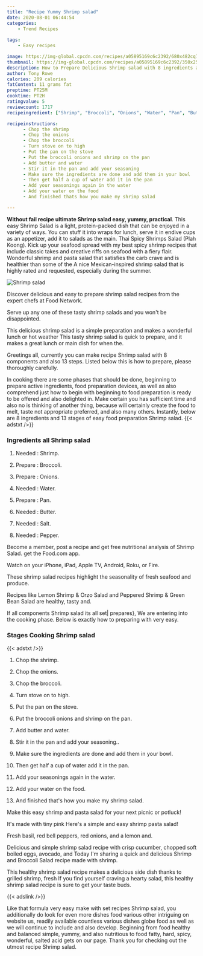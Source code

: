 ```yaml
---
title: "Recipe Yummy Shrimp salad"
date: 2020-08-01 06:44:54
categories:
    - Trend Recipes
    
tags:
    - Easy recipes

image: https://img-global.cpcdn.com/recipes/a05895169c6c2392/680x482cq70/shrimp-salad-recipe-main-photo.jpg
thumbnail: https://img-global.cpcdn.com/recipes/a05895169c6c2392/350x250cq70/shrimp-salad-recipe-main-photo.jpg
description: How to Prepare Delicious Shrimp salad with 8 ingredients and 13 stages of easy cooking.
author: Tony Rowe
calories: 209 calories
fatContent: 11 grams fat
preptime: PT25M
cooktime: PT2H
ratingvalue: 5
reviewcount: 1717
recipeingredient: ["Shrimp", "Broccoli", "Onions", "Water", "Pan", "Butter", "Salt", "Pepper"]

recipeinstructions: 
      - Chop the shrimp 
      - Chop the onions 
      - Chop the broccoli 
      - Turn stove on to high 
      - Put the pan on the stove 
      - Put the broccoli onions and shrimp on the pan 
      - Add butter and water 
      - Stir it in the pan and add your seasoning 
      - Make sure the ingredients are done and add them in your bowl 
      - Then get half a cup of water add it in the pan 
      - Add your seasonings again in the water 
      - Add your water on the food 
      - And finished thats how you make my shrimp salad

---
```




**Without fail recipe ultimate Shrimp salad easy, yummy, practical**. This easy Shrimp Salad is a light, protein-packed dish that can be enjoyed in a variety of ways. You can stuff it into wraps for lunch, serve it in endive cups as an appetizer, add it to salads as the main. Thai Spicy Shrimps Salad (Plah Koong). Kick up your seafood spread with my best spicy shrimp recipes that include classic takes and creative riffs on seafood with a fiery flair. Wonderful shrimp and pasta salad that satisfies the carb crave and is healthier than some of the A nice Mexican-inspired shrimp salad that is highly rated and requested, especially during the summer.


![Shrimp salad](https://img-global.cpcdn.com/recipes/a05895169c6c2392/680x482cq70/shrimp-salad-recipe-main-photo.jpg "Shrimp salad")



Discover delicious and easy to prepare shrimp salad recipes from the expert chefs at Food Network.

Serve up any one of these tasty shrimp salads and you won&#39;t be disappointed.

This delicious shrimp salad is a simple preparation and makes a wonderful lunch or hot weather This tasty shrimp salad is quick to prepare, and it makes a great lunch or main dish for when the.


Greetings all, currently you can make recipe Shrimp salad with 8 components and also 13 steps. Listed below this is how to prepare, please thoroughly carefully.

In cooking there are some phases that should be done, beginning to prepare active ingredients, food preparation devices, as well as also comprehend just how to begin with beginning to food preparation is ready to be offered and also delighted in. Make certain you has sufficient time and also no is thinking of another thing, because will certainly create the food to melt, taste not appropriate preferred, and also many others. Instantly, below are 8 ingredients and 13 stages of easy food preparation Shrimp salad.
{{< adstxt />}}

### Ingredients all Shrimp salad


1. Needed  : Shrimp.

1. Prepare  : Broccoli.

1. Prepare  : Onions.

1. Needed  : Water.

1. Prepare  : Pan.

1. Needed  : Butter.

1. Needed  : Salt.

1. Needed  : Pepper.


Become a member, post a recipe and get free nutritional analysis of Shrimp Salad. get the Food.com app.

Watch on your iPhone, iPad, Apple TV, Android, Roku, or Fire.

These shrimp salad recipes highlight the seasonality of fresh seafood and produce.

Recipes like Lemon Shrimp &amp; Orzo Salad and Peppered Shrimp &amp; Green Bean Salad are healthy, tasty and.


If all components Shrimp salad its all set| prepares}, We are entering into the cooking phase. Below is exactly how to preparing with very easy.

### Stages Cooking Shrimp salad

{{< adstxt />}}


1. Chop the shrimp.



1. Chop the onions.



1. Chop the broccoli.



1. Turn stove on to high.



1. Put the pan on the stove.



1. Put the broccoli onions and shrimp on the pan.



1. Add butter and water.



1. Stir it in the pan and add your seasoning..



1. Make sure the ingredients are done and add them in your bowl.



1. Then get half a cup of water add it in the pan.



1. Add your seasonings again in the water.



1. Add your water on the food.



1. And finished that&#39;s how you make my shrimp salad.




Make this easy shrimp and pasta salad for your next picnic or potluck!

It&#39;s made with tiny pink Here&#39;s a simple and easy shrimp pasta salad!

Fresh basil, red bell peppers, red onions, and a lemon and.

Delicious and simple shrimp salad recipe with crisp cucumber, chopped soft boiled eggs, avocado, and Today I&#39;m sharing a quick and delicious Shrimp and Broccoli Salad recipe made with shrimp.

This healthy shrimp salad recipe makes a delicious side dish thanks to grilled shrimp, fresh If you find yourself craving a hearty salad, this healthy shrimp salad recipe is sure to get your taste buds.


{{< adslink />}}

Like that formula very easy make with set recipes Shrimp salad, you additionally do look for even more dishes food various other intriguing on website us, readily available countless various dishes globe food as well as we will continue to include and also develop. Beginning from food healthy and balanced simple, yummy, and also nutritious to food fatty, hard, spicy, wonderful, salted acid gets on our page. Thank you for checking out the utmost recipe Shrimp salad.
